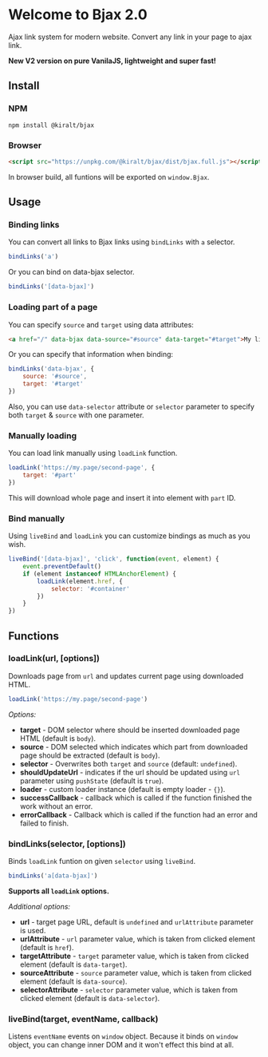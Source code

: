# Welcome to Bjax 2.0

Ajax link system for modern website. Convert any link in your page to ajax link.

**New V2 version on pure VanilaJS, lightweight and super fast!**

## Install

### NPM

```shell
npm install @kiralt/bjax
```

### Browser

```html
<script src="https://unpkg.com/@kiralt/bjax/dist/bjax.full.js"></script>
```

In browser build, all funtions will be exported on `window.Bjax`.


## Usage

### Binding links

You can convert all links to Bjax links using `bindLinks` with `a` selector.

```js
bindLinks('a')
```

Or you can bind on data-bjax selector.

```js
bindLinks('[data-bjax]')
```

### Loading part of a page

You can specify `source` and `target` using data attributes: 

```html
<a href="/" data-bjax data-source="#source" data-target="#target">My link</a>
```

Or you can specify that information when binding:

```js
bindLinks('data-bjax', {
    source: '#source',
    target: '#target'
})
```

Also, you can use `data-selector` attribute or `selector` parameter to specify both `target` & `source` with one parameter.

### Manually loading

You can load link manually using `loadLink` function.

```js
loadLink('https://my.page/second-page', {
    target: '#part'
})
```

This will download whole page and insert it into element with `part` ID.

### Bind manually

Using `liveBind` and `loadLink` you can customize bindings as much as you wish.

```js
liveBind('[data-bjax]', 'click', function(event, element) {
    event.preventDefault()
    if (element instanceof HTMLAnchorElement) {
        loadLink(element.href, {
            selector: '#container'
        })
    }
})
```

## Functions

### loadLink(url, [options])

Downloads page from `url` and updates current page using downloaded HTML. 

```js
loadLink('https://my.page/second-page')
```

*Options:*

* **target** - DOM selector where should be inserted downloaded page HTML (default is `body`).
* **source** - DOM selected which indicates which part from downloaded page should be extracted (default is `body`).
* **selector** - Overwrites both `target` and `source` (default: `undefined`).
* **shouldUpdateUrl** - indicates if the url should be updated using `url` parameter using `pushState` (default is `true`).
* **loader** - custom loader instance (default is empty loader - `{}`).
* **successCallback** - callback which is called if the function finished the work without an error.
* **errorCallback** - Callback which is called if the function had an error and failed to finish.

### bindLinks(selector, [options])

Binds `loadLink` funtion on given `selector` using `liveBind`.

```js
bindLinks('a[data-bjax]')
```

**Supports all `loadLink` options.**

*Additional options:*

* **url** - target page URL, default is `undefined` and `urlAttribute` parameter is used.
* **urlAttribute** - `url` parameter value, which is taken from clicked element (default is `href`).
* **targetAttribute** - `target` parameter value, which is taken from clicked element (default is `data-target`).
* **sourceAttribute** - `source` parameter value, which is taken from clicked element (default is `data-source`).
* **selectorAttribute** - `selector` parameter value, which is taken from clicked element (default is `data-selector`).

### liveBind(target, eventName, callback)

Listens `eventName` events on `window` object. Because it binds on `window` object, you can change inner DOM and it won't effect this bind at all.
